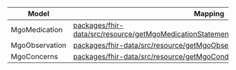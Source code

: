  Model | Mapping 
|----------|----------|
| MgoMedication    | [packages/fhir-data/src/resource/getMgoMedicationStatements/getMgoMedicationStatements.ts](https://github.com/minvws/nl-mgo-app-web-private/blob/main/packages/fhir-data/src/resource/getMgoMedicationStatements/getMgoMedicationStatements.ts)
| MgoObservation    | [packages/fhir-data/src/resource/getMgoObservations/getMgoObservations.ts](https://github.com/minvws/nl-mgo-app-web-private/blob/main/packages/fhir-data/src/resource/getMgoObservations/getMgoObservations.ts)
| MgoConcerns       | [packages/fhir-data/src/resource/getMgoConditions/getMgoConditions.ts](https://github.com/minvws/nl-mgo-app-web-private/blob/main/packages/fhir-data/src/resource/getMgoConditions/getMgoConditions.ts)
